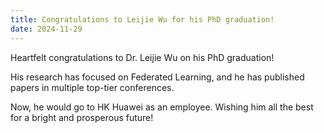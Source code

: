 ```yaml
---
title: Congratulations to Leijie Wu for his PhD graduation!
date: 2024-11-29
---
```


Heartfelt congratulations to Dr. Leijie Wu on his PhD graduation!

His research has focused on Federated Learning, and he has published papers in multiple top-tier conferences. 

Now, he would go to HK Huawei as an employee. Wishing him all the best for a bright and prosperous future!


